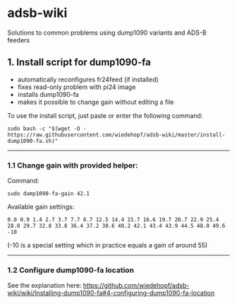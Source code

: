 # adsb-wiki
Solutions to common problems using dump1090 variants and ADS-B feeders


## 1. Install script for dump1090-fa

- automatically reconfigures fr24feed (if installed)
- fixes read-only problem with pi24 image
- installs dump1090-fa
- makes it possible to change gain without editing a file

To use the install script, just paste or enter the following command:
```
sudo bash -c "$(wget -O - https://raw.githubusercontent.com/wiedehopf/adsb-wiki/master/install-dump1090-fa.sh)"
```

-----

### 1.1 Change gain with provided helper:

Command:
```
sudo dump1090-fa-gain 42.1
```


Available gain settings:
```
0.0 0.9 1.4 2.7 3.7 7.7 8.7 12.5 14.4 15.7 16.6 19.7 20.7 22.9 25.4
28.0 29.7 32.8 33.8 36.4 37.2 38.6 40.2 42.1 43.4 43.9 44.5 48.0 49.6 -10
```
(-10 is a special setting which in practice equals a gain of around 55)

---

### 1.2 Configure dump1090-fa location

See the explanation here:
https://github.com/wiedehopf/adsb-wiki/wiki/Installing-dump1090-fa#4-configuring-dump1090-fa-location




